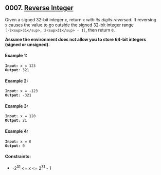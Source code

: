 ## 0007. [Reverse Integer](https://leetcode.com/problems/reverse-integer)

Given a signed 32-bit integer `x`, return `x` _with its digits reversed_. If reversing `x` causes the value to go outside the signed 32-bit integer range `[-2<sup>31</sup>, 2<sup>31</sup> - 1]`, then return `0`.

**Assume the environment does not allow you to store 64-bit integers (signed or unsigned).**

#### Example 1:

<pre><code><strong>Input:</strong> x = 123
<strong>Output:</strong> 321</code></pre>

#### Example 2:

<pre><code><strong>Input:</strong> x = -123
<strong>Output:</strong> -321</code></pre>

#### Example 3:

<pre><code><strong>Input:</strong> x = 120
<strong>Output:</strong> 21</code></pre>

#### Example 4:

<pre><code><strong>Input:</strong> x = 0
<strong>Output:</strong> 0</code></pre>

#### Constraints:

- -2<sup>31</sup> <= x <= 2<sup>31</sup> - 1
